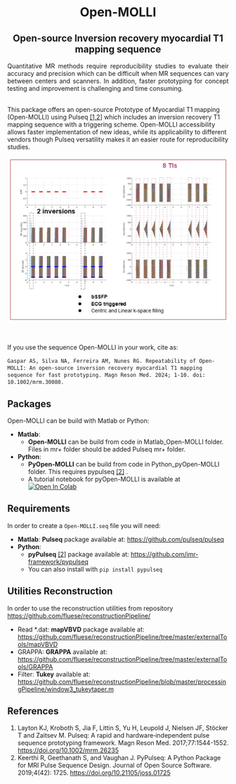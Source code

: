 #   <div align="center">  Open-MOLLI </div>
##  <div align="center"> Open-source Inversion recovery myocardial T1 mapping sequence

<div align="justify"> Quantitative MR methods require reproducibility studies to evaluate their accuracy and precision which can be difficult when MR sequences can vary between centers and scanners. In addition, faster prototyping for concept testing and improvement is challenging and time consuming.</div>

<br/>

This package offers an open-source Prototype of Myocardial T1 mapping (Open-MOLLI) using Pulseq [[1,2]](#references) which includes an inversion recovery T1 mapping sequence with a triggering scheme. Open-MOLLI accessibility allows faster implementation of new ideas, while its applicability to different vendors though Pulseq versatility makes it an easier route for reproducibility studies. 


<p align="center">
<img src="OpenMOLLI_arial.png"/>
</p>

<br/>

If you use the sequence Open-MOLLI in your work, cite as:

```
Gaspar AS, Silva NA, Ferreira AM, Nunes RG. Repeatability of Open-MOLLI: An open-source inversion recovery myocardial T1 mapping sequence for fast prototyping. Magn Reson Med. 2024; 1-10. doi: 10.1002/mrm.30080.
```

## Packages
Open-MOLLI can be build with Matlab or Python: 
*  **Matlab**: 
	* **Open-MOLLI**  can be build from code in Matlab_Open-MOLLI folder. Files in mr+ folder should be added Pulseq mr+ folder. 
* **Python**:  
	* **PyOpen-MOLLI** can be build from code in Python_pyOpen-MOLLI folder. This requires pypulseq [[2]](#references) . 
	* A tutorial notebook for pyOpen-MOLLI is available at [![Open In Colab](https://colab.research.google.com/assets/colab-badge.svg)](https://colab.research.google.com/github/asgaspar/OpenMOLLI/blob/main/PyOpenMOLLI_Python/pyOpenMOLLI.ipynb)


## Requirements
In order to create a `Open-MOLLI.seq` file you will need: 
*  **Matlab**:  **Pulseq** package available at: https://github.com/pulseq/pulseq
*   **Python**:  
	* **pyPulseq** [[2]](#references)  package available at: https://github.com/imr-framework/pypulseq 
	* You can also install with `pip install pypulseq`

## Utilities Reconstruction
In order to use the reconstruction utilities from repository https://github.com/fluese/reconstructionPipeline/
*  Read *.dat:  **mapVBVD** package available at: https://github.com/fluese/reconstructionPipeline/tree/master/externalTools/mapVBVD
*  GRAPPA:   **GRAPPA** available at: https://github.com/fluese/reconstructionPipeline/tree/master/externalTools/GRAPPA
*  Filter:   **Tukey** available at: https://github.com/fluese/reconstructionPipeline/blob/master/processingPipeline/window3_tukeytaper.m


## References
1. Layton KJ, Kroboth S, Jia F, Littin S, Yu H, Leupold J, Nielsen JF, Stöcker T and Zaitsev M. Pulseq: A rapid and hardware‐independent pulse sequence prototyping framework. Magn Reson Med. 2017;77:1544-1552. https://doi.org/10.1002/mrm.26235
2. Keerthi R, Geethanath S, and Vaughan J. PyPulseq: A Python Package for MRI Pulse Sequence Design. Journal of Open Source Software. 2019;4(42): 1725. https://doi.org/10.21105/joss.01725
